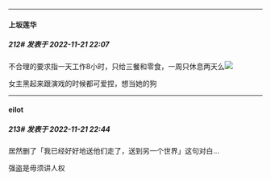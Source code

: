 

*****

####  上坂莲华  
##### 212#       发表于 2022-11-21 22:07

不合理的要求指一天工作8小时，只给三餐和零食，一周只休息两天么<img src="https://static.saraba1st.com/image/smiley/face2017/067.png" referrerpolicy="no-referrer">

女主黑起来跟演戏的时候都可爱捏，想当她的狗



*****

####  eilot  
##### 213#       发表于 2022-11-21 22:44

居然删了「我已经好好地送他们走了，送到另一个世界」这句对白...

强盗是毋须讲人权

